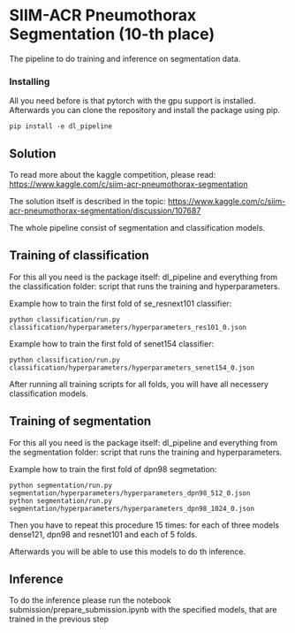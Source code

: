 # SIIM-ACR Pneumothorax Segmentation (10-th place)

The pipeline to do training and inference on segmentation data.

### Installing

All you need before is that pytorch with the gpu support is installed.
Afterwards you can clone the repository and install the package using pip.

```
pip install -e dl_pipeline
```

## Solution
To read more about the kaggle competition, please read:
https://www.kaggle.com/c/siim-acr-pneumothorax-segmentation

The solution itself is described in the topic:
https://www.kaggle.com/c/siim-acr-pneumothorax-segmentation/discussion/107687

The whole pipeline consist of segmentation and classification models.

## Training of classification
For this all you need is the package itself: dl\_pipeline and everything from the classification folder:
script that runs the training and hyperparameters.

Example how to train the first fold of se\_resnext101 classifier:
```
python classification/run.py classification/hyperparameters/hyperparameters_res101_0.json
```

Example how to train the first fold of senet154 classifier:
```
python classification/run.py classification/hyperparameters/hyperparameters_senet154_0.json
```

After running all training scripts for all folds, you will have all necessery classification models.

## Training of segmentation
For this all you need is the package itself: dl\_pipeline and everything from the segmentation folder:
script that runs the training and hyperparameters.

Example how to train the first fold of dpn98 segmetation:
```
python segmentation/run.py segmentation/hyperparameters/hyperparameters_dpn98_512_0.json
python segmentation/run.py segmentation/hyperparameters/hyperparameters_dpn98_1024_0.json
```

Then you have to repeat this procedure 15 times: for each of three models dense121, dpn98 and resnet101 and 
each of 5 folds.

Afterwards you will be able to use this models to do th inference.

## Inference

To do the inference please run the notebook submission/prepare\_submission.ipynb with the 
specified models, that are trained in the previous step
